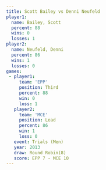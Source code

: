 ```yaml
---
title: Scott Bailey vs Denni Neufeld
player1:              
  name: Bailey, Scott 
  percent: 88         
  wins: 0             
  losses: 1           
player2:              
  name: Neufeld, Denni
  percent: 86         
  wins: 1             
  losses: 0           
games:
 - player1:         
     team: 'EPP'    
     position: Third
     percent: 88    
     win: 0         
     loss: 1        
   player2:        
     team: 'MCE'   
     position: Lead
     percent: 86   
     win: 1        
     loss: 0       
   event: Trials (Men)  
   year: 2013           
   draw: Round Robin(8) 
   score: EPP 7 - MCE 10
---
```

